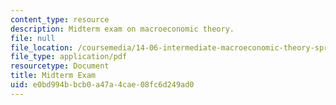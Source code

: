 ```yaml
---
content_type: resource
description: Midterm exam on macroeconomic theory.
file: null
file_location: /coursemedia/14-06-intermediate-macroeconomic-theory-spring-2003/e0bd994bbcb0a47a4cae08fc6d249ad0_midterm.pdf
file_type: application/pdf
resourcetype: Document
title: Midterm Exam
uid: e0bd994b-bcb0-a47a-4cae-08fc6d249ad0
---
```

